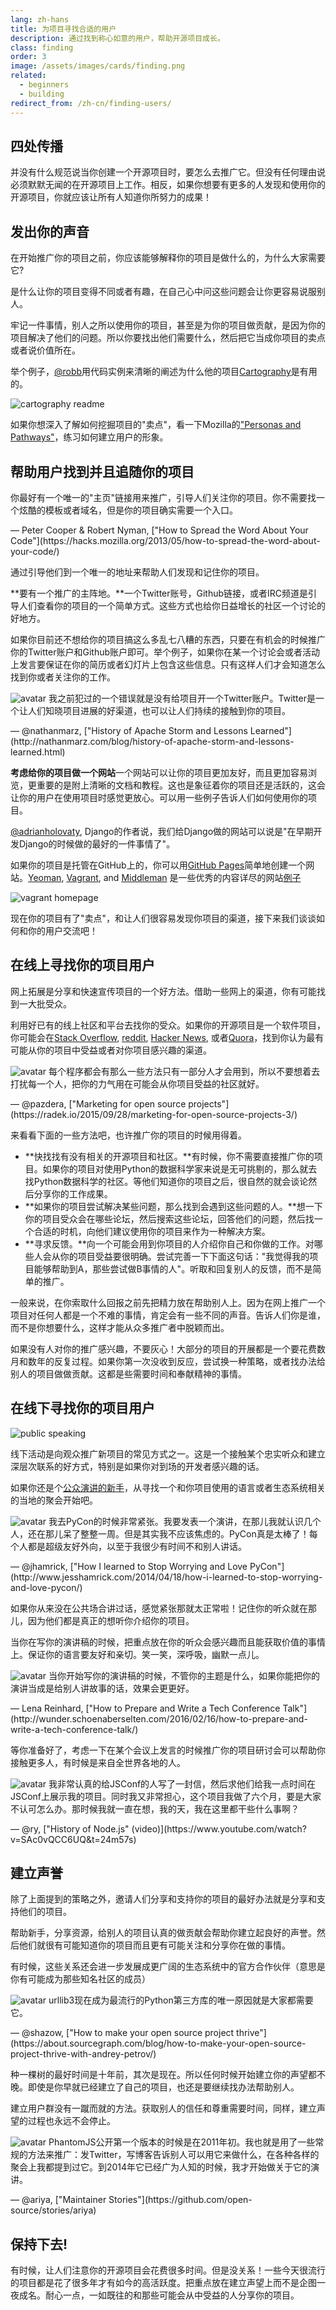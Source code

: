 ```yaml
---
lang: zh-hans
title: 为项目寻找合适的用户
description: 通过找到称心如意的用户，帮助开源项目成长。
class: finding
order: 3
image: /assets/images/cards/finding.png
related:
  - beginners
  - building
redirect_from: /zh-cn/finding-users/
---
```


## 四处传播

并没有什么规范说当你创建一个开源项目时，要怎么去推广它。但没有任何理由说必须默默无闻的在开源项目上工作。相反，如果你想要有更多的人发现和使用你的开源项目，你就应该让所有人知道你所努力的成果！

## 发出你的声音

在开始推广你的项目之前，你应该能够解释你的项目是做什么的，为什么大家需要它?

是什么让你的项目变得不同或者有趣，在自己心中问这些问题会让你更容易说服别人。

牢记一件事情，别人之所以使用你的项目，甚至是为你的项目做贡献，是因为你的项目解决了他们的问题。所以你要找出他们需要什么，然后把它当成你项目的卖点或者说价值所在。

举个例子，[@robb](https://github.com/robb)用代码实例来清晰的阐述为什么他的项目[Cartography](https://github.com/robb/Cartography)是有用的。

![cartography readme](/assets/images/finding-users/cartography.jpg)

如果你想深入了解如何挖掘项目的"卖点"，看一下Mozilla的["Personas and Pathways"](https://mozillascience.github.io/working-open-workshop/personas_pathways/)，练习如何建立用户的形象。

## 帮助用户找到并且追随你的项目

<aside markdown="1" class="pquote">
  你最好有一个唯一的"主页"链接用来推广，引导人们关注你的项目。你不需要找一个炫酷的模板或者域名，但是你的项目确实需要一个入口。
  <p markdown="1" class="pquote-credit">
— Peter Cooper & Robert Nyman, ["How to Spread the Word About Your Code"](https://hacks.mozilla.org/2013/05/how-to-spread-the-word-about-your-code/)
  </p>
</aside>

通过引导他们到一个唯一的地址来帮助人们发现和记住你的项目。

**要有一个推广的主阵地。**一个Twitter账号，Github链接，或者IRC频道是引导人们查看你的项目的一个简单方式。这些方式也给你日益增长的社区一个讨论的好地方。

如果你目前还不想给你的项目搞这么多乱七八糟的东西，只要在有机会的时候推广你的Twitter账户和Github账户即可。举个例子，如果你在某一个讨论会或者活动上发言要保证在你的简历或者幻灯片上包含这些信息。只有这样人们才会知道怎么找到你或者关注你的工作。

<aside markdown="1" class="pquote">
  <img src="https://avatars.githubusercontent.com/nathanmarz?s=180" class="pquote-avatar" alt="avatar">
  我之前犯过的一个错误就是没有给项目开一个Twitter账户。Twitter是一个让人们知晓项目进展的好渠道，也可以让人们持续的接触到你的项目。
  <p markdown="1" class="pquote-credit">
— @nathanmarz, ["History of Apache Storm and Lessons Learned"](http://nathanmarz.com/blog/history-of-apache-storm-and-lessons-learned.html)
  </p>
</aside>

**考虑给你的项目做一个网站**一个网站可以让你的项目更加友好，而且更加容易浏览，更重要的是附上清晰的文档和教程。这也是象征着你的项目还是活跃的，这会让你的用户在使用项目时感觉更放心。可以用一些例子告诉人们如何使用你的项目。

[@adrianholovaty](https://news.ycombinator.com/item?id=7531689), Django的作者说，我们给Django做的网站可以说是"在早期开发Django的时候做的最好的一件事情了"。

如果你的项目是托管在GitHub上的，你可以用[GitHub Pages](https://pages.github.com/)简单地创建一个网站。[Yeoman](http://yeoman.io/), [Vagrant](https://www.vagrantup.com/), and [Middleman](https://middlemanapp.com/) 是一些优秀的内容详尽的网站[例子](https://github.com/showcases/github-pages-examples)

![vagrant homepage](/assets/images/finding-users/vagrant_homepage.png)

现在你的项目有了"卖点"，和让人们很容易发现你项目的渠道，接下来我们谈谈如何和你的用户交流吧！

## 在线上寻找你的项目用户

网上拓展是分享和快速宣传项目的一个好方法。借助一些网上的渠道，你有可能找到一大批受众。

利用好已有的线上社区和平台去找你的受众。如果你的开源项目是一个软件项目，你可能会在[Stack Overflow](https://stackoverflow.com/), [reddit](https://www.reddit.com), [Hacker News](https://news.ycombinator.com/), 或者[Quora](https://www.quora.com/)，找到你认为最有可能从你的项目中受益或者对你项目感兴趣的渠道。

<aside markdown="1" class="pquote">
  <img src="https://avatars.githubusercontent.com/pazdera?s=180" class="pquote-avatar" alt="avatar">
  每个程序都会有那么一些方法只有一部分人才会用到，所以不要想着去打扰每一个人，把你的力气用在可能会从你项目受益的社区就好。
  <p markdown="1" class="pquote-credit">
— @pazdera, ["Marketing for open source projects"](https://radek.io/2015/09/28/marketing-for-open-source-projects-3/)
  </p>
</aside>

来看看下面的一些方法吧，也许推广你的项目的时候用得着。

* **快找找有没有相关的开源项目和社区。**有时候，你不需要直接推广你的项目。如果你的项目对使用Python的数据科学家来说是无可挑剔的，那么就去找Python数据科学的社区。等他们知道你的项目之后，很自然的就会谈论然后分享你的工作成果。
* **如果你的项目尝试解决某些问题，那么找到会遇到这些问题的人。**想一下你的项目受众会在哪些论坛，然后搜索这些论坛，回答他们的问题，然后找一个合适的时机，向他们建议使用你的项目来作为一种解决方案。
* **寻求反馈。**向一个可能会用到你项目的人介绍你自己和你做的工作。对哪些人会从你的项目受益要很明确。尝试完善一下下面这句话："我觉得我的项目能够帮助到A，那些尝试做B事情的人"。听取和回复别人的反馈，而不是简单的推广。

一般来说，在你索取什么回报之前先把精力放在帮助别人上。因为在网上推广一个项目对任何人都是一个不难的事情，肯定会有一些不同的声音。告诉人们你是谁，而不是你想要什么，这样才能从众多推广者中脱颖而出。

如果没有人对你的推广感兴趣，不要灰心！大部分的项目的开展都是一个要花费数月和数年的反复过程。如果你第一次没收到反应，尝试换一种策略，或者找办法给别人的项目做做贡献。这都是些需要时间和奉献精神的事情。

## 在线下寻找你的项目用户

![public speaking](/assets/images/finding-users/public_speaking.jpg)

线下活动是向观众推广新项目的常见方式之一。这是一个接触某个忠实听众和建立深层次联系的好方式，特别是如果你对到场的开发者感兴趣的话。

如果你还是个[公众演讲的新手](https://speaking.io/)，从寻找一个和你项目使用的语言或者生态系统相关的当地的聚会开始吧。

<aside markdown="1" class="pquote">
  <img src="https://avatars.githubusercontent.com/jhamrick?s=180" class="pquote-avatar" alt="avatar">
  我去PyCon的时候非常紧张。我要发表一个演讲，在那儿我就认识几个人，还在那儿呆了整整一周。但是其实我不应该焦虑的。PyCon真是太棒了！每个人都是超级友好外向，以至于我很少有时间不和别人讲话。
  <p markdown="1" class="pquote-credit">
— @jhamrick, ["How I learned to Stop Worrying and Love PyCon"](http://www.jesshamrick.com/2014/04/18/how-i-learned-to-stop-worrying-and-love-pycon/)
  </p>
</aside>

如果你从来没在公共场合讲过话，感觉紧张那就太正常啦！记住你的听众就在那儿，因为他们都是真正的想听你介绍你的项目。

当你在写你的演讲稿的时候，把重点放在你的听众会感兴趣而且能获取价值的事情上。保证你的语言要友好和亲切。笑一笑，深呼吸，幽默一点儿。

<aside markdown="1" class="pquote">
  <img src="/assets/images/finding-users/lena.jpg" class="pquote-avatar" alt="avatar">
  当你开始写你的演讲稿的时候，不管你的主题是什么，如果你能把你的演讲当成是给别人讲故事的话，效果会更更好。
  <p markdown="1" class="pquote-credit">
— Lena Reinhard, ["How to Prepare and Write a Tech Conference Talk"](http://wunder.schoenaberselten.com/2016/02/16/how-to-prepare-and-write-a-tech-conference-talk/)
  </p>
</aside>

等你准备好了，考虑一下在某个会议上发言的时候推广你的项目研讨会可以帮助你接触更多人，有时候是来自全世界各地的人。

<aside markdown="1" class="pquote">
  <img src="https://avatars.githubusercontent.com/ry?s=180" class="pquote-avatar" alt="avatar">
  我非常认真的给JSConf的人写了一封信，然后求他们给我一点时间在JSConf上展示我的项目。同时我又非常担心，这个项目我做了六个月，要是大家不认可怎么办。那时候我就一直在想，我的天，我在这里都干些什么事啊？
  <p markdown="1" class="pquote-credit">
— @ry, ["History of Node.js" (video)](https://www.youtube.com/watch?v=SAc0vQCC6UQ&t=24m57s)
  </p>
</aside>

## 建立声誉

除了上面提到的策略之外，邀请人们分享和支持你的项目的最好办法就是分享和支持他们的项目。

帮助新手，分享资源，给别人的项目认真的做贡献会帮助你建立起良好的声誉。然后他们就很有可能知道你的项目而且更有可能关注和分享你在做的事情。

有时候，这些关系还会进一步发展成更广阔的生态系统中的官方合作伙伴（意思是你有可能成为那些知名社区的成员）

<aside markdown="1" class="pquote">
  <img src="https://avatars.githubusercontent.com/shazow?s=180" class="pquote-avatar" alt="avatar">
  urllib3现在成为最流行的Python第三方库的唯一原因就是大家都需要它。
  <p markdown="1" class="pquote-credit">
— @shazow, ["How to make your open source project thrive"](https://about.sourcegraph.com/blog/how-to-make-your-open-source-project-thrive-with-andrey-petrov/)
  </p>
</aside>

种一棵树的最好时间是十年前，其次是现在。所以任何时候开始建立你的声望都不晚。即使是你早就已经建立了自己的项目，也还是要继续找办法帮助别人。

建立用户群没有一蹴而就的方法。获取别人的信任和尊重需要时间，同样，建立声望的过程也永远不会停止。

<aside markdown="1" class="pquote">
  <img src="https://avatars.githubusercontent.com/ariya?s=180" class="pquote-avatar" alt="avatar">
  PhantomJS公开第一个版本的时候是在2011年初。我也就是用了一些常规的方法来推广：发Twitter，写博客告诉别人可以用它来做什么，在各种各样的聚会上我都提到过它。到2014年它已经广为人知的时候，我才开始做关于它的演讲。
  <p markdown="1" class="pquote-credit">
— @ariya, ["Maintainer Stories"](https://github.com/open-source/stories/ariya)
  </p>
</aside>

## 保持下去!

有时候，让人们注意你的开源项目会花费很多时间。但是没关系！一些今天很流行的项目都是花了很多年才有如今的高活跃度。把重点放在建立声望上而不是企图一夜成名。耐心一点，一如既往的和那些可能会从中受益的人分享你的项目。
